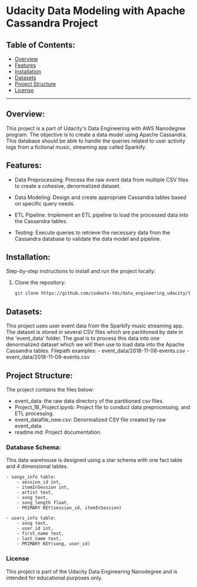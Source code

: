 # Udacity Data Modeling with Apache Cassandra Project

## Table of Contents:
- [Overview](#overview)
- [Features](#features)
- [Installation](#installation)
- [Datasets](#Datasets)
- [Project Structure](#ProjectStructure)
- [License](#license)
---

## Overview:
This project is a part of Udacity's Data Engineering with AWS Nanodegree program. The objective is to create a data model using Apache Cassandra. This database should be able to handle the queries related to user activity logs from a fictional music, streaming app called Sparkify. 


## Features:
- Data Preprocessing: Process the raw event data from multiple CSV files to create a cohesive, denormalized dataset.

- Data Modeling: Design and create appropriate Cassandra tables based on specific query needs.

- ETL Pipeline: Implement an ETL pipeline to load the processed data into the Cassandra tables.
    
- Testing: Execute queries to retrieve the necessary data from the Cassandra database to validate the data model and pipeline.
 

## Installation:
Step-by-step instructions to install and run the project locally:
1. Clone the repository:
   ```bash
   git clone https://github.com/codeots-tds/data_engineering_udacity/tree/master/1.data_modeling_with_apache_cassandra


## Datasets:
This project uses user event data from the Sparkify music streaming app. The dataset is stored in several CSV files which are parititoned by date in the 'event_data' folder. The goal is to process this data into one denormalized dataset which we will then use to load data into the Apache Cassandra tables.
    Filepath examples: 
    - event_data/2018-11-08-events.csv
    - event_data/2018-11-09-events.csv

## Project Structure:
The project contains the files below:
- event_data: the raw data directory of the partitioned csv files.
- Project_1B_Project.ipynb: Project file to conduct data preprocessing, and ETL processing.
- event_datafile_new.csv: Denormalized CSV file created by raw event_data.
- readme.md: Project documentation.

### Database Schema:
This data warehouse is designed using a star schema with one fact table and 4 dimensional tables.

    - songs_info table:
        - session_id int, 
        - itemInSession int, 
        - artist text, 
        - song text, 
        - song_length float, 
        - PRIMARY KEY(session_id, itemInSession)

    - users_info table:
        - song text, 
        - user_id int, 
        - first_name text, 
        - last_name text, 
        - PRIMARY KEY(song, user_id)


### License

This project is part of the Udacity Data Engineering Nanodegree and is intended for educational purposes only.